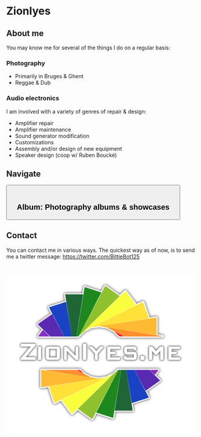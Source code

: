 # ZionIyes

<link rel="stylesheet" href="https://cdn.jsdelivr.net/npm/bootstrap-icons@1.10.2/font/bootstrap-icons.css">

## About me

You may know me for several of the things I do on a regular basis:

### Photography

- Primarily in Bruges & Ghent
- Reggae & Dub

### Audio electronics

I am involved with a variety of genres of repair & design:

- Amplifier repair
- Amplifier maintenance
- Sound generator modification
- Customizations
- Assembly and/or design of new equipment
- Speaker design (coop w/ Ruben Boucké)

## Navigate

<button href="zioniyes.github.io/album">
    <h2 style="padding: 8px 20px 0px 20px">
        <span style="font-size: 150%; font-weight: bold;"><i class="bi bi-camera"></i></span>
        <span><b>Album:</b> Photography albums & showcases</span>  
    </h2>
</button>

## Contact

You can contact me in various ways. The quickest way as of now, is to send me a twitter message: <https://twitter.com/BittieBot125>

<img style="margin: 25px auto" src="/assets/img/zioniyes-rainbow-sm-trim.png" />
